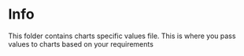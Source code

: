 # Info

This folder contains charts specific values file. This is where you pass values to charts based on your requirements
